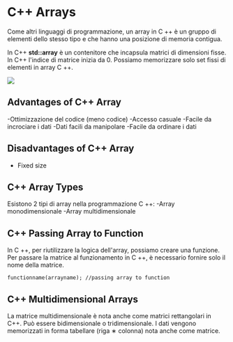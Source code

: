 # C++ Arrays

Come altri linguaggi di programmazione, un array in C ++ è un gruppo di elementi dello stesso tipo e che hanno una posizione di memoria contigua.

In C++ **std::array** è un contenitore che incapsula matrici di dimensioni fisse. In C++ l'indice di matrice inizia da 0. Possiamo memorizzare solo set fissi di elementi in array C ++.

![](https://static.javatpoint.com/cpp/images/c-array1.png)

## Advantages of C++ Array

-Ottimizzazione del codice (meno codice) 
-Accesso casuale 
-Facile da incrociare i dati 
-Dati facili da manipolare 
-Facile da ordinare i dati

## Disadvantages of C++ Array

- Fixed size

## C++ Array Types

Esistono 2 tipi di array nella programmazione C ++: -Array monodimensionale 
-Array multidimensionale

## C++ Passing Array to Function

In C ++, per riutilizzare la logica dell'array, possiamo creare una funzione. Per passare la matrice al funzionamento in C ++, è necessario fornire solo il nome della matrice.

    functionname(arrayname); //passing array to function


## C++ Multidimensional Arrays

La matrice multidimensionale è nota anche come matrici rettangolari in C++. Può essere bidimensionale o tridimensionale. I dati vengono memorizzati in forma tabellare (riga ∗ colonna) nota anche come matrice.

